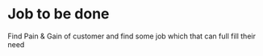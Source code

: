 # Job to be done

Find Pain & Gain of customer and find some job which that can full fill their need
